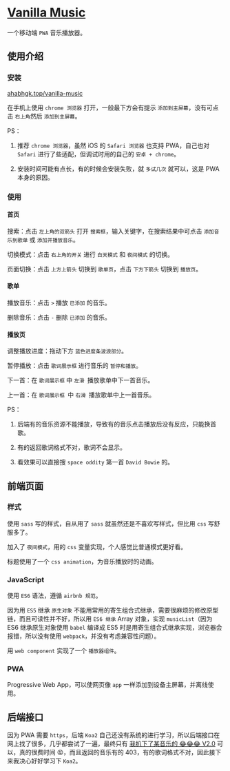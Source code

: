 # [Vanilla Music](https://ahabhgk.top/vanilla-music/)

一个移动端 `PWA` 音乐播放器。

## 使用介绍

### 安装

[ahabhgk.top/vanilla-music](ahabhgk.top/vanilla-music)

在手机上使用 `chrome 浏览器` 打开，一般最下方会有提示 `添加到主屏幕`，没有可点击 `右上角`然后 `添加到主屏幕`。

PS：

1. 推荐 `chrome 浏览器`，虽然 iOS 的 `Safari 浏览器` 也支持 PWA，自己也对 `Safari` 进行了些适配，但调试时用的自己的 `安卓 + chrome`。

2. 安装时间可能有点长，有的时候会安装失败，就 `多试几次` 就可以，这是 PWA 本身的原因。

### 使用

#### 首页

搜索：点击 `左上角的双箭头` 打开 `搜索框`，输入关键字，在搜索结果中可点击 `添加音乐到歌单` 或 `添加并播放音乐`。

切换模式：点击 `右上角的开关` 进行 `白天模式` 和 `夜间模式` 的切换。

页面切换：点击 `上方上箭头` 切换到 `歌单页`，点击 `下方下箭头` 切换到 `播放页`。

#### 歌单

播放音乐：点击 `>` 播放 `已添加` 的音乐。

删除音乐：点击 `-` 删除 `已添加` 的音乐。

#### 播放页

调整播放进度：拖动下方 `蓝色进度条波浪部分`。

暂停播放：点击 `歌词展示框` 进行音乐的 `暂停和播放`。

下一首：在 `歌词展示框` 中 `左滑 `播放歌单中下一首音乐。

上一首：在 `歌词展示框 `中 `右滑 `播放歌单中上一首音乐。

PS：

1. 后端有的音乐资源不能播放，导致有的音乐点击播放后没有反应，只能换首歌。

2. 有的返回歌词格式不对，歌词不会显示。

3. 看效果可以直接搜 `space oddity` 第一首 `David Bowie` 的。

## 前端页面

### 样式

使用 `sass` 写的样式，自从用了 `sass` 就虽然还是不喜欢写样式，但比用 `css` 写舒服多了。

加入了 `夜间模式`，用的 `css` 变量实现，个人感觉比普通模式更好看。

标题使用了一个 `css animation`，为音乐播放时的动画。

### JavaScript

使用 `ES6` 语法，遵循 `airbnb 规范`。

因为用 `ES5` 继承 `原生对象` 不能用常用的寄生组合式继承，需要很麻烦的修改原型链，而且可读性并不好，所以用 `ES6 继承` Array 对象，实现 `musicList`（因为 ES6 继承原生对象使用 `babel` 编译成 ES5 时是用寄生组合式继承实现，浏览器会报错，所以没有使用 `webpack`，并没有考虑兼容性问题）。

用 `web component` 实现了一个 `播放器组件`。

### PWA

Progressive Web App，可以使网页像 `app` 一样添加到设备主屏幕，并离线使用。

## 后端接口

因为 PWA 需要 `https`，后端 `Koa2` 自己还没有系统的进行学习，所以后端接口在网上找了很多，几乎都尝试了一遍，最终只有 [我扒下了某音乐的 😂😂😂 V2.0](https://juejin.im/post/5c372e31518825253208edf2) 可以，真的很费时间 😡，而且返回的音乐有的 403，有的歌词格式不对，因此接下来我决心好好学习下 `Koa2`。

